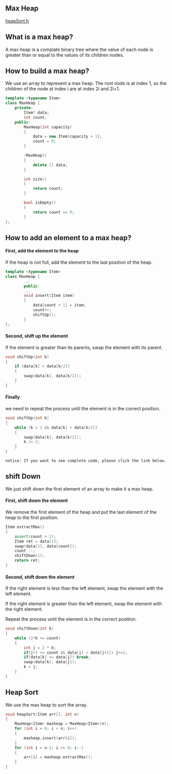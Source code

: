 ## Max Heap
[heapSort.h](../HeapSort/heapSort.h)
## What is a max heap? 

A max heap is a complate binary tree where the value of each node is greater than or equal to the values of its children nodes.

## How to build a max heap?

We use an array to represent a max heap. The root node is at index 1, so the children of the node at index i are at index 2i and 2i+1.

```C++
template <typename Item>
class MaxHeap {
    private:
        Item* data;
        int count;
    public:
        MaxHeap(int capacity)
        {
            data = new Item[capacity + 1];
            count = 0;
        }

        ~MaxHeap()
        {
            delete [] data;
        }

        int size()
        {
            return count;
        }

        bool isEmpty()
        {
            return count == 0;
        }
};
```

## How to add an element to a max heap?

#### First, add the element to the heap

If the heap is not full, add the element to the last position of the heap. 
```C++
template <typename Item>
class MaxHeap {
        ...
        public:
        ...
        void insert(Item item)
        {
            data[count + 1] = item;
            count++;
            shiftUp();
        }
};
```

#### Second, shift up the element

If the element is greater than its parents, swap the element with its parent.

```C++
void shiftUp(int k)
{
    if (data[k] > data[k/2])
    {
        swap(data[k], data[k/2]);
    }
}
```

#### Finally

we need to repeat the process until the element is in the correct position.

```C++
void shiftUp(int k)
{
    while (k > 1 && data[k] > data[k/2])
    {
        swap(data[k], data[k/2]);
        k /= 2;
    }
}
```

`notice: If you want to see complete code, please click the link below.`

## shift Down

We just shift down the first element of an array to make it a max heap.

#### First, shift down the element

We remove the first element of the heap and put the last element of the heap to the first position.

```C++
Item extractMax()
{
    assert(count > 1);
    Item ret = data[1];
    swap(data[1], data[count]);
    count --;
    shiftDown(1);
    return ret;
}
```

#### Second, shift down the element

If the right element is less than the left element, swap the element with the left element.

If the right element is greater than the left element, swap the element with the right element.

Repeat the process until the element is in the correct position.

```C++
void shiftDown(int k)
{
    while (2*k <= count)
    {
        int j = 2 * k;
        if(j+1 <= count && data[j] < data[j+1]) j+=1;
        if(data[k] >= data[j]) break;
        swap(data[k], data[j]);
        k = j;
    }
}
```

## Heap Sort

We use the max heap to sort the array.

```C++
void heapSort(Item arr[], int n)
{
    MaxHeap<Item> maxheap = MaxHeap<Item>(n);
    for (int i = 0; i < n; i++)
    {
        maxheap.insert(arr[i]);
    }
    for (int i = n-1; i >= 0; i--)
    {
        arr[i] = maxheap.extractMax();
    }
}
```